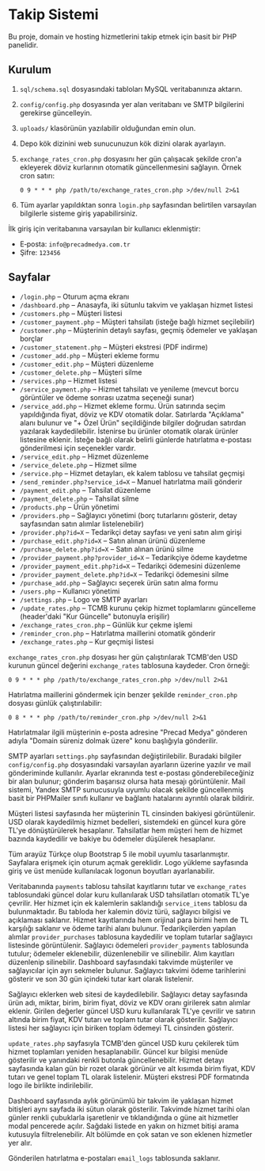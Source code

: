 # Takip Sistemi

Bu proje, domain ve hosting hizmetlerini takip etmek için basit bir PHP panelidir.

## Kurulum

1. `sql/schema.sql` dosyasındaki tabloları MySQL veritabanınıza aktarın.
2. `config/config.php` dosyasında yer alan veritabanı ve SMTP bilgilerini gerekirse güncelleyin.
3. `uploads/` klasörünün yazılabilir olduğundan emin olun.
4. Depo kök dizinini web sunucunuzun kök dizini olarak ayarlayın.
5. `exchange_rates_cron.php` dosyasını her gün çalışacak şekilde cron'a ekleyerek döviz kurlarının otomatik güncellenmesini sağlayın.
   Örnek cron satırı:

   ```
   0 9 * * * php /path/to/exchange_rates_cron.php >/dev/null 2>&1
   ```

6. Tüm ayarlar yapıldıktan sonra `login.php` sayfasından belirtilen varsayılan bilgilerle sisteme giriş yapabilirsiniz.

İlk giriş için veritabanına varsayılan bir kullanıcı eklenmiştir:

- E‑posta: `info@precadmedya.com.tr`
- Şifre: `123456`

## Sayfalar

- `/login.php` – Oturum açma ekranı
- `/dashboard.php` – Anasayfa, iki sütunlu takvim ve yaklaşan hizmet listesi
- `/customers.php` – Müşteri listesi
 - `/customer_payment.php` – Müşteri tahsilatı (isteğe bağlı hizmet seçilebilir)
- `/customer.php` – Müşterinin detaylı sayfası, geçmiş ödemeler ve yaklaşan borçlar
- `/customer_statement.php` – Müşteri ekstresi (PDF indirme)
 - `/customer_add.php` – Müşteri ekleme formu
 - `/customer_edit.php` – Müşteri düzenleme
 - `/customer_delete.php` – Müşteri silme
 - `/services.php` – Hizmet listesi
 - `/service_payment.php` – Hizmet tahsilatı ve yenileme
   (mevcut borcu görüntüler ve ödeme sonrası uzatma seçeneği sunar)
 - `/service_add.php` – Hizmet ekleme formu. Ürün satırında seçim yapıldığında fiyat, döviz ve KDV otomatik dolar.
  Satırlarda "Açıklama" alanı bulunur ve "+ Özel Ürün" seçildiğinde bilgiler doğrudan satırdan yazılarak kaydedilebilir. İstenirse bu ürünler otomatik olarak ürünler listesine eklenir. İsteğe bağlı olarak belirli günlerde hatırlatma e-postası gönderilmesi için seçenekler vardır.
 - `/service_edit.php` – Hizmet düzenleme
 - `/service_delete.php` – Hizmet silme
- `/service.php` – Hizmet detayları, ek kalem tablosu ve tahsilat geçmişi
- `/send_reminder.php?service_id=X` – Manuel hatırlatma maili gönderir
- `/payment_edit.php` – Tahsilat düzenleme
- `/payment_delete.php` – Tahsilat silme
- `/products.php` – Ürün yönetimi
- `/providers.php` – Sağlayıcı yönetimi (borç tutarlarını gösterir, detay sayfasından satın alımlar listelenebilir)
- `/provider.php?id=X` – Tedarikçi detay sayfası ve yeni satın alım girişi
- `/purchase_edit.php?id=X` – Satın alınan ürünü düzenleme
- `/purchase_delete.php?id=X` – Satın alınan ürünü silme
 - `/provider_payment.php?provider_id=X` – Tedarikçiye ödeme kaydetme
 - `/provider_payment_edit.php?id=X` – Tedarikçi ödemesini düzenleme
 - `/provider_payment_delete.php?id=X` – Tedarikçi ödemesini silme
- `/purchase_add.php` – Sağlayıcı seçerek ürün satın alma formu
- `/users.php` – Kullanıcı yönetimi
 - `/settings.php` – Logo ve SMTP ayarları
- `/update_rates.php` – TCMB kurunu çekip hizmet toplamlarını güncelleme (header'daki "Kur Güncelle" butonuyla erişilir)
- `/exchange_rates_cron.php` – Günlük kur çekme işlemi
- `/reminder_cron.php` – Hatırlatma maillerini otomatik gönderir
- `/exchange_rates.php` – Kur geçmişi listesi

`exchange_rates_cron.php` dosyası her gün çalıştırılarak TCMB'den USD kurunun
güncel değerini `exchange_rates` tablosuna kaydeder. Cron örneği:

```
0 9 * * * php /path/to/exchange_rates_cron.php >/dev/null 2>&1
```

Hatırlatma maillerini göndermek için benzer şekilde `reminder_cron.php` dosyası günlük çalıştırılabilir:

```
0 8 * * * php /path/to/reminder_cron.php >/dev/null 2>&1
```
Hatırlatmalar ilgili müşterinin e-posta adresine "Precad Medya" gönderen adıyla
"Domain süreniz dolmak üzere" konu başlığıyla gönderilir.

SMTP ayarları `settings.php` sayfasından değiştirilebilir. Buradaki bilgiler
`config/config.php` dosyasındaki varsayılan ayarların üzerine yazılır ve mail
gönderiminde kullanılır. Ayarlar ekranında test e-postası gönderebileceğiniz bir
alan bulunur; gönderim başarısız olursa hata mesajı görüntülenir. Mail sistemi,
Yandex SMTP sunucusuyla uyumlu olacak şekilde güncellenmiş basit bir PHPMailer
sınıfı kullanır ve bağlantı hatalarını ayrıntılı olarak bildirir.

Müşteri listesi sayfasında her müşterinin TL cinsinden bakiyesi görüntülenir. USD olarak kaydedilmiş hizmet bedelleri, sistemdeki en güncel kura göre TL'ye dönüştürülerek hesaplanır. Tahsilatlar hem müşteri hem de hizmet bazında kaydedilir ve bakiye bu ödemeler düşülerek hesaplanır.

Tüm arayüz Türkçe olup Bootstrap 5 ile mobil uyumlu tasarlanmıştır. Sayfalara erişmek için oturum açmak gereklidir.
Logo yükleme sayfasında giriş ve üst menüde kullanılacak logonun boyutları ayarlanabilir.

Veritabanında `payments` tablosu tahsilat kayıtlarını tutar ve `exchange_rates` tablosundaki güncel dolar kuru kullanılarak USD tahsilatları otomatik TL'ye çevrilir.
Her hizmet için ek kalemlerin saklandığı `service_items` tablosu da bulunmaktadır. Bu tabloda her kalemin döviz türü, sağlayıcı bilgisi ve açıklaması saklanır.
Hizmet kayıtlarında hem orijinal para birimi hem de TL karşılığı saklanır ve ödeme tarihi alanı bulunur.
Tedarikçilerden yapılan alımlar `provider_purchases` tablosuna kaydedilir ve toplam tutarlar sağlayıcı listesinde görüntülenir.
Sağlayıcı ödemeleri `provider_payments` tablosunda tutulur; ödemeler eklenebilir, düzenlenebilir ve silinebilir.
Alım kayıtları düzenlenip silinebilir.
Dashboard sayfasındaki takvimde müşteriler ve sağlayıcılar için ayrı sekmeler bulunur. Sağlayıcı takvimi ödeme tarihlerini gösterir ve son 30 gün içindeki tutar kart olarak listelenir.

Sağlayıcı eklerken web sitesi de kaydedilebilir. Sağlayıcı detay sayfasında ürün adı, miktar, birim, birim fiyat, döviz ve KDV oranı girilerek satın alımlar eklenir. Girilen değerler güncel USD kuru kullanılarak TL'ye çevrilir ve satırın altında birim fiyat, KDV tutarı ve toplam tutar olarak gösterilir. Sağlayıcı listesi her sağlayıcı için biriken toplam ödemeyi TL cinsinden gösterir.

`update_rates.php` sayfasıyla TCMB'den güncel USD kuru çekilerek tüm hizmet toplamları yeniden hesaplanabilir. Güncel kur bilgisi menüde gösterilir ve yanındaki renkli butonla güncellenebilir. Hizmet detayı sayfasında kalan gün bir rozet olarak görünür ve alt kısımda birim fiyat, KDV tutarı ve genel toplam TL olarak listelenir. Müşteri ekstresi PDF formatında logo ile birlikte indirilebilir.

Dashboard sayfasında aylık görünümlü bir takvim ile yaklaşan hizmet bitişleri aynı sayfada iki sütun olarak gösterilir. Takvimde hizmet tarihi olan günler renkli çubuklarla işaretlenir ve tıklandığında o güne ait hizmetler modal pencerede açılır. Sağdaki listede en yakın on hizmet bitişi arama kutusuyla filtrelenebilir. Alt bölümde en çok satan ve son eklenen hizmetler yer alır.

Gönderilen hatırlatma e-postaları `email_logs` tablosunda saklanır.
